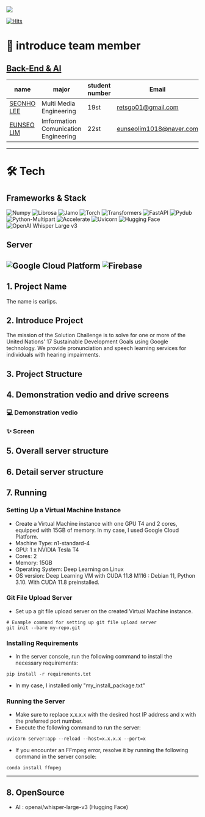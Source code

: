  <div><img src="https://capsule-render.vercel.app/api?type=waving&color=0:1FA9DC,100:D5E9AA&text=Earlips" /></div>


[![Hits](https://hits.seeyoufarm.com/api/count/incr/badge.svg?url=https%3A%2F%2Fgithub.com%2FGDSC-DGU%2F2024-SolutionChallenge-earlips-frontend&count_bg=%238B8B8B&title_bg=%231FA9DC&icon=wechat.svg&icon_color=%23E7E7E7&title=Connecting+your+ears+to+your+lips%2C+Earlips&edge_flat=false)](https://hits.seeyoufarm.com)

# 👋 introduce team member

## [Back-End & AI](/2024-SolutionChallenge-earlips-AI/README.md)

| name                                         | major          | student number   | Email                |
| -------------------------------------------- | -------------- | ------ | -------------------- |
| [SEONHO LEE](https://github.com/capableofanything)| Multi Media Engineering| 19st |retsgo01@gmail.com|
| [EUNSEO LIM](https://github.com/som0309) |Imformation Comunication Engineering| 22st |eunseolim1018@naver.com|


---

# 🛠️ Tech

## Frameworks & Stack
![Numpy](https://img.shields.io/badge/Numpy-013243?style=for-the-badge&logo=numpy&logoColor=white)
![Librosa](https://img.shields.io/badge/Librosa-4B8BBE?style=for-the-badge&logo=librosa&logoColor=white)
![Jamo](https://img.shields.io/badge/Jamo-4B8BBE?style=for-the-badge&logo=jamo&logoColor=white)
![Torch](https://img.shields.io/badge/Torch-EE4C2C?style=for-the-badge&logo=pytorch&logoColor=white)
![Transformers](https://img.shields.io/badge/Transformers-29B6F6?style=for-the-badge&logo=transformers&logoColor=white)
![FastAPI](https://img.shields.io/badge/FastAPI-009688?style=for-the-badge&logo=fastapi&logoColor=white)
![Pydub](https://img.shields.io/badge/Pydub-FFA07A?style=for-the-badge&logo=python&logoColor=white)
![Python-Multipart](https://img.shields.io/badge/Python--Multipart-3776AB?style=for-the-badge&logo=python&logoColor=white)
![Accelerate](https://img.shields.io/badge/Accelerate-2196F3?style=for-the-badge&logo=accelerate&logoColor=white)
![Uvicorn](https://img.shields.io/badge/Uvicorn-4B8BBE?style=for-the-badge&logo=uvicorn&logoColor=white)
![Hugging Face](https://img.shields.io/badge/Hugging%20Face-25B89B?style=for-the-badge&logo=huggingface&logoColor=white)
![OpenAI Whisper Large v3](https://img.shields.io/badge/OpenAI%2FWhisper%20Large%20v3-0082C8?style=for-the-badge&logo=openai&logoColor=white)

## Server
![Google Cloud Platform](https://img.shields.io/badge/Google%20Cloud%20Platform-4285F4?style=for-the-badge&logo=google-cloud&logoColor=white)
![Firebase](https://img.shields.io/badge/Firebase-FFCA28?style=for-the-badge&logo=firebase&logoColor=black)
---

## 1. Project Name
The name is earlips.

## 2. Introduce Project
The mission of the Solution Challenge is to solve for one or more of the United Nations' 17 Sustainable Development Goals using Google technology.
We provide pronunciation and speech learning services for individuals with hearing impairments.
## 3. Project Structure


## 4. Demonstration vedio and drive screens

### 💻 Demonstration vedio

### ✨ Screen

## 5. Overall server structure


## 6. Detail server structure


## 7. Running
### Setting Up a Virtual Machine Instance
* Create a Virtual Machine instance with one GPU T4 and 2 cores, equipped with 15GB of memory. In my case, I used Google Cloud Platform.
* Machine Type: n1-standard-4
* GPU: 1 x NVIDIA Tesla T4 
* Cores: 2
* Memory: 15GB
* Operating System: Deep Learning on Linux
* OS version: Deep Learning VM with CUDA 11.8 M116 : Debian 11, Python 3.10. With CUDA 11.8 preinstalled.
### Git File Upload Server
* Set up a git file upload server on the created Virtual Machine instance.
```console
# Example command for setting up git file upload server
git init --bare my-repo.git
```
### Installing Requirements
* In the server console, run the following command to install the necessary requirements:
```console
pip install -r requirements.txt
```
* In my case, I installed only "my_install_package.txt"
### Running the Server
* Make sure to replace x.x.x.x with the desired host IP address and x with the preferred port number.
* Execute the following command to run the server:
```console
uvicorn server:app --reload --host=x.x.x.x --port=x
```
* If you encounter an FFmpeg error, resolve it by running the following command in the server console:
```console
conda install ffmpeg
```
---
## 8. OpenSource 
* AI : openai/whisper-large-v3 (Hugging Face)
